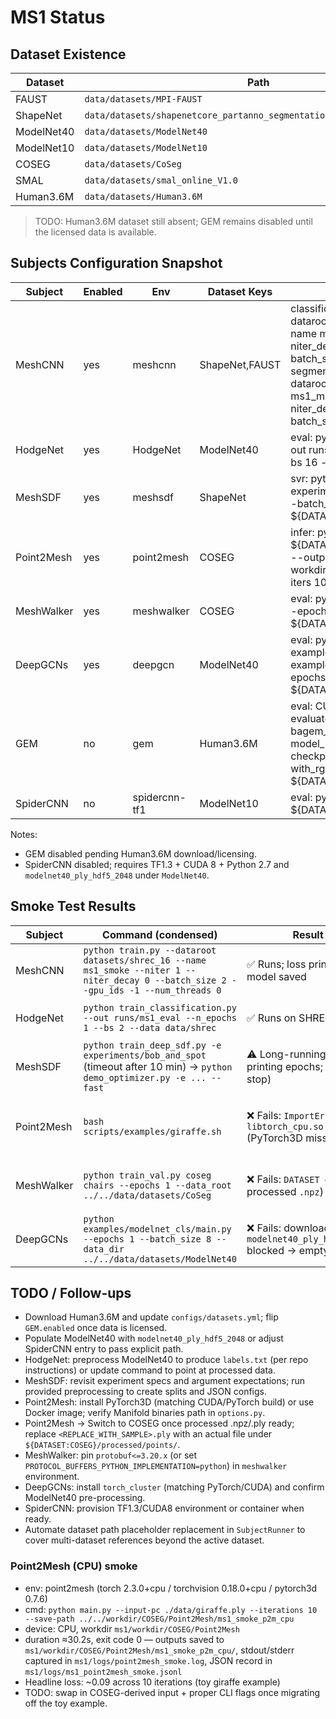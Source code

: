 # MS1 Status

## Dataset Existence
| Dataset | Path | Exists |
|---|---|---|
| FAUST | `data/datasets/MPI-FAUST` | OK |
| ShapeNet | `data/datasets/shapenetcore_partanno_segmentation_benchmark_v0_normal` | OK |
| ModelNet40 | `data/datasets/ModelNet40` | OK |
| ModelNet10 | `data/datasets/ModelNet10` | OK |
| COSEG | `data/datasets/CoSeg` | OK |
| SMAL | `data/datasets/smal_online_V1.0` | OK |
| Human3.6M | `data/datasets/Human3.6M` | MISSING |

> TODO: Human3.6M dataset still absent; GEM remains disabled until the licensed data is available.

## Subjects Configuration Snapshot
| Subject | Enabled | Env | Dataset Keys | Entry Templates |
|---|---|---|---|---|
| MeshCNN | yes | meshcnn | ShapeNet,FAUST | classification: python train.py --dataroot ${DATASET:ShapeNet} --name ms1_meshcnn_cls --niter 1 --niter_decay 0 --save_epoch_freq 1 --batch_size 2<br>segmentation: python train.py --dataroot ${DATASET:FAUST} --name ms1_meshcnn_seg --niter 1 --niter_decay 0 --save_epoch_freq 1 --batch_size 2 |
| HodgeNet | yes | HodgeNet | ModelNet40 | eval: python train_classification.py --out runs/ms1_eval --n_epochs 100 --bs 16 --data ${DATASET:ModelNet40} |
| MeshSDF | yes | meshsdf | ShapeNet | svr: python train_svr.py -e experiments/cars_svr --max_epoch 1 --batch_size 2 --data_root ${DATASET:ShapeNet} |
| Point2Mesh | yes | point2mesh | COSEG | infer: python point2mesh.py --input ${DATASET:COSEG}/chair/chair_001.obj --output_dir workdir/COSEG/Point2Mesh/results --iters 10 |
| MeshWalker | yes | meshwalker | COSEG | eval: python train_val.py coseg chairs --epochs 1 --data_root ${DATASET:COSEG} |
| DeepGCNs | yes | deepgcn | ModelNet40 | eval: python examples/modelnet_cls/main.py --cfg examples/modelnet_cls/config.yaml --epochs 1 --batch_size 8 --data_dir ${DATASET:ModelNet40} |
| GEM | no | gem | Human3.6M | eval: CUDA_VISIBLE_DEVICES=0 python evaluate_scannet.py --model bagem_scannet --batch_size 2 --model_path checkpoints/bagem_scannet.ckpt --with_rgb --data_root ${DATASET:Human3.6M} |
| SpiderCNN | no | spidercnn-tf1 | ModelNet10 | eval: python train.py --eval --data_root ${DATASET:ModelNet10} |

Notes:
- GEM disabled pending Human3.6M download/licensing.
- SpiderCNN disabled; requires TF1.3 + CUDA 8 + Python 2.7 and `modelnet40_ply_hdf5_2048` under `ModelNet40`.

## Smoke Test Results
| Subject | Command (condensed) | Result | Log | Next Action |
|---|---|---|---|---|
| MeshCNN | `python train.py --dataroot datasets/shrec_16 --name ms1_smoke --niter 1 --niter_decay 0 --batch_size 2 --gpu_ids -1 --num_threads 0` | ✅ Runs; loss printed, model saved | `logs/meshcnn_smoke.log` | Restore GPU config when running full MS1; current smoke uses CPU + tiny dataset slice. |
| HodgeNet | `python train_classification.py --out runs/ms1_eval --n_epochs 1 --bs 2 --data data/shrec` | ✅ Runs on SHREC sample | `logs/hodgenet_smoke.log` | For ModelNet40, preprocess to produce `labels.txt` and splits (repo script). Update entry once processed. |
| MeshSDF | `python train_deep_sdf.py -e experiments/bob_and_spot` (timeout after 10 min) → `python demo_optimizer.py -e ... --fast` | ⚠️ Long-running (still printing epochs; no early stop) | `logs/meshsdf_smoke.log` | Use CPU-friendly spec or reduce `NumEpochs` in `experiments/bob_and_spot/specs.json`; verify CUDA before full run. |
| Point2Mesh | `bash scripts/examples/giraffe.sh` | ❌ Fails: `ImportError: libtorch_cpu.so` (PyTorch3D missing) | `logs/point2mesh_smoke.log` | Install PyTorch3D wheels matching torch/cu11.x (`pip install pytorch3d==0.7.2 -f https://dl.fbaipublicfiles...)` and ensure Manifold build present. |
| MeshWalker | `python train_val.py coseg chairs --epochs 1 --data_root ../../data/datasets/CoSeg` | ❌ Fails: `DATASET error` (no processed `.npz`) | `logs/meshwalker_smoke.log` | `dataset_prepare.py` created empty processed folders; populate COSEG meshes per README or point to prepared `.npz`. |
| DeepGCNs | `python examples/modelnet_cls/main.py --epochs 1 --batch_size 8 --data_dir ../../data/datasets/ModelNet40` | ❌ Fails: download of `modelnet40_ply_hdf5_2048` blocked → empty data | `logs/deepgcn_smoke.log` | Manually place `modelnet40_ply_hdf5_2048` under `ModelNet40` or set `--data_dir` to existing preprocessed folder; re-run. |

## TODO / Follow-ups
- Download Human3.6M and update `configs/datasets.yml`; flip `GEM.enabled` once data is licensed.
- Populate ModelNet40 with `modelnet40_ply_hdf5_2048` or adjust SpiderCNN entry to pass explicit path.
- HodgeNet: preprocess ModelNet40 to produce `labels.txt` (per repo instructions) or update command to point at processed data.
- MeshSDF: revisit experiment specs and argument expectations; run provided preprocessing to create splits and JSON configs.
- Point2Mesh: install PyTorch3D (matching CUDA/PyTorch build) or use Docker image; verify Manifold binaries path in `options.py`.
- Point2Mesh → Switch to COSEG once processed .npz/.ply ready; replace `<REPLACE_WITH_SAMPLE>.ply` with an actual file under `${DATASET:COSEG}/processed/points/`.
- MeshWalker: pin `protobuf<=3.20.x` (or set `PROTOCOL_BUFFERS_PYTHON_IMPLEMENTATION=python`) in `meshwalker` environment.
- DeepGCNs: install `torch_cluster` (matching PyTorch/CUDA) and confirm ModelNet40 pre-processing.
- SpiderCNN: provision TF1.3/CUDA8 environment or container when ready.
- Automate dataset path placeholder replacement in `SubjectRunner` to cover multi-dataset references beyond the active dataset.

### Point2Mesh (CPU) smoke
- env: point2mesh (torch 2.3.0+cpu / torchvision 0.18.0+cpu / pytorch3d 0.7.6)
- cmd: `python main.py --input-pc ./data/giraffe.ply --iterations 10 --save-path ../../workdir/COSEG/Point2Mesh/ms1_smoke_p2m_cpu`
- device: CPU, workdir `ms1/workdir/COSEG/Point2Mesh`
- duration ≈30.2s, exit code 0 — outputs saved to `ms1/workdir/COSEG/Point2Mesh/ms1_smoke_p2m_cpu/`, stdout/stderr captured in `ms1/logs/point2mesh_smoke.log`, JSON record in `ms1/logs/ms1_point2mesh_smoke.jsonl`
- Headline loss: ~0.09 across 10 iterations (toy giraffe example)
- TODO: swap in COSEG-derived input + proper CLI flags once migrating off the toy example.
